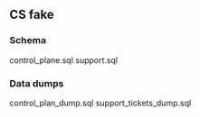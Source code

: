 ## CS fake

### Schema

control_plane.sql
support.sql

### Data dumps

control_plan_dump.sql
support_tickets_dump.sql
